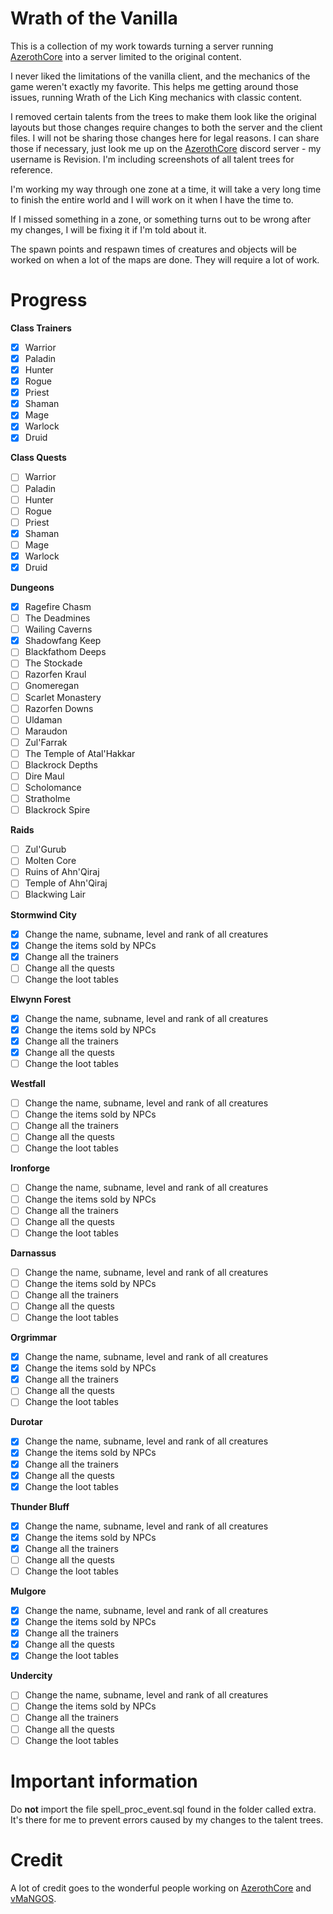 # Wrath of the Vanilla
This is a collection of my work towards turning a server running [AzerothCore](https://github.com/azerothcore/azerothcore-wotlk) into a server limited to the original content.

I never liked the limitations of the vanilla client, and the mechanics of the game weren't exactly my favorite. This helps me getting around those issues, running Wrath of the Lich King mechanics with classic content.

I removed certain talents from the trees to make them look like the original layouts but those changes require changes to both the server and the client files. I will not be sharing those changes here for legal reasons. I can share those if necessary, just look me up on the [AzerothCore](https://github.com/azerothcore/azerothcore-wotlk) discord server - my username is Revision. I'm including screenshots of all talent trees for reference.

I'm working my way through one zone at a time, it will take a very long time to finish the entire world and I will work on it when I have the time to.

If I missed something in a zone, or something turns out to be wrong after my changes, I will be fixing it if I'm told about it.

The spawn points and respawn times of creatures and objects will be worked on when a lot of the maps are done. They will require a lot of work.

# Progress
**Class Trainers**
- [X] Warrior
- [X] Paladin
- [X] Hunter
- [X] Rogue
- [X] Priest
- [X] Shaman
- [X] Mage
- [X] Warlock
- [X] Druid

**Class Quests**
- [ ] Warrior
- [ ] Paladin
- [ ] Hunter
- [ ] Rogue
- [ ] Priest
- [X] Shaman
- [ ] Mage
- [X] Warlock
- [X] Druid

**Dungeons**
- [X] Ragefire Chasm
- [ ] The Deadmines
- [ ] Wailing Caverns
- [X] Shadowfang Keep
- [ ] Blackfathom Deeps
- [ ] The Stockade
- [ ] Razorfen Kraul
- [ ] Gnomeregan
- [ ] Scarlet Monastery
- [ ] Razorfen Downs
- [ ] Uldaman
- [ ] Maraudon
- [ ] Zul'Farrak
- [ ] The Temple of Atal'Hakkar
- [ ] Blackrock Depths
- [ ] Dire Maul
- [ ] Scholomance
- [ ] Stratholme
- [ ] Blackrock Spire

**Raids**
- [ ] Zul'Gurub
- [ ] Molten Core
- [ ] Ruins of Ahn'Qiraj
- [ ] Temple of Ahn'Qiraj
- [ ] Blackwing Lair

**Stormwind City**
- [X] Change the name, subname, level and rank of all creatures
- [X] Change the items sold by NPCs
- [X] Change all the trainers
- [ ] Change all the quests
- [ ] Change the loot tables

**Elwynn Forest**
- [X] Change the name, subname, level and rank of all creatures
- [X] Change the items sold by NPCs
- [X] Change all the trainers
- [X] Change all the quests
- [ ] Change the loot tables

**Westfall**
- [ ] Change the name, subname, level and rank of all creatures
- [ ] Change the items sold by NPCs
- [ ] Change all the trainers
- [ ] Change all the quests
- [ ] Change the loot tables

**Ironforge**
- [ ] Change the name, subname, level and rank of all creatures
- [ ] Change the items sold by NPCs
- [ ] Change all the trainers
- [ ] Change all the quests
- [ ] Change the loot tables

**Darnassus**
- [ ] Change the name, subname, level and rank of all creatures
- [ ] Change the items sold by NPCs
- [ ] Change all the trainers
- [ ] Change all the quests
- [ ] Change the loot tables

**Orgrimmar**
- [X] Change the name, subname, level and rank of all creatures
- [X] Change the items sold by NPCs
- [X] Change all the trainers
- [ ] Change all the quests
- [ ] Change the loot tables

**Durotar**
- [X] Change the name, subname, level and rank of all creatures
- [X] Change the items sold by NPCs
- [X] Change all the trainers
- [X] Change all the quests
- [X] Change the loot tables

**Thunder Bluff**
- [X] Change the name, subname, level and rank of all creatures
- [X] Change the items sold by NPCs
- [X] Change all the trainers
- [ ] Change all the quests
- [ ] Change the loot tables

**Mulgore**
- [X] Change the name, subname, level and rank of all creatures
- [X] Change the items sold by NPCs
- [X] Change all the trainers
- [X] Change all the quests
- [X] Change the loot tables

**Undercity**
- [ ] Change the name, subname, level and rank of all creatures
- [ ] Change the items sold by NPCs
- [ ] Change all the trainers
- [ ] Change all the quests
- [ ] Change the loot tables

# Important information
Do **not** import the file spell_proc_event.sql found in the folder called extra. It's there for me to prevent errors caused by my changes to the talent trees.

# Credit
A lot of credit goes to the wonderful people working on [AzerothCore](https://github.com/azerothcore/azerothcore-wotlk) and [vMaNGOS](https://github.com/vmangos).
